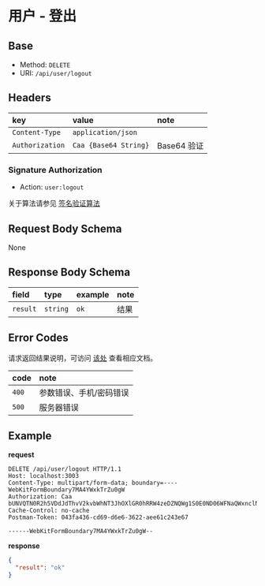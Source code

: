 # 用户 - 登出

## Base

* Method: `DELETE`
* URI: `/api/user/logout`

## Headers

key             | value                 | note
:-------------- | :-------------------- | :----------
`Content-Type`  | `application/json`    |
`Authorization` | `Caa {Base64 String}` | Base64 验证

### Signature Authorization

* Action: `user:logout`

关于算法请参见 [签名验证算法](../../signature-authorization.md)

## Request Body Schema

None

## Response Body Schema

field    | type     | example   | note
:------- | :------- | :-------- | :---
`result` | `string` | `ok`      | 结果

## Error Codes

请求返回结果说明，可访问 [该处](../../response-format.md) 查看相应文档。

code  | note
:---- | :----------------------
`400` | 参数错误、手机/密码错误
`500` | 服务器错误

## Example

**request**

```
DELETE /api/user/logout HTTP/1.1
Host: localhost:3003
Content-Type: multipart/form-data; boundary=----WebKitFormBoundary7MA4YWxkTrZu0gW
Authorization: Caa bUNVQTN0R2h5VDdJdThvV2kvbWhNT3JhOXlGR0hRRW4zeDZNQWg1S0E0ND06WFNaQWxnclNPWXpuVmlpN3M2S0s0OS9OR2RzPSAxNDk0OTA1MTIxNTU2
Cache-Control: no-cache
Postman-Token: 043fa436-cd69-d6e6-3622-aee61c243e67

------WebKitFormBoundary7MA4YWxkTrZu0gW--
```

**response**

```json
{
  "result": "ok"
}
```
